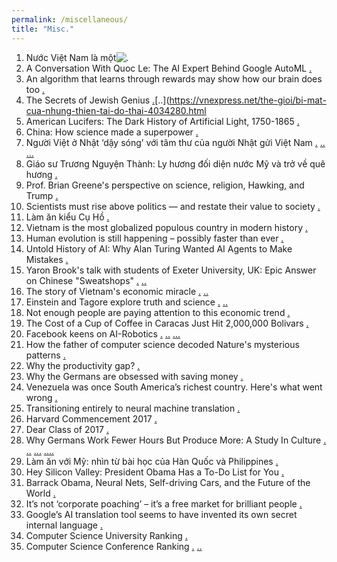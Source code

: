 ```yaml
---
permalink: /miscellaneous/
title: "Misc."
---
```


1. Nước Việt Nam là một![.](https://www.facebook.com/nguyen.nam.54/posts/10216502640347136)
1. A Conversation With Quoc Le: The AI Expert Behind Google AutoML [.](https://medium.com/syncedreview/a-conversation-with-quoc-le-the-ai-expert-behind-google-automl-73a7d0c9fe38)
1. An algorithm that learns through rewards may show how our brain does too [.](https://www.technologyreview.com/s/615054/deepmind-ai-reiforcement-learning-reveals-dopamine-neurons-in-brain/)
1. The Secrets of Jewish Genius [.](https://www.nytimes.com/2019/12/27/opinion/jewish-culture-genius-iq.html?auth=link-dismiss-google1tap)[..](https://vnexpress.net/the-gioi/bi-mat-cua-nhung-thien-tai-do-thai-4034280.html
1. American Lucifers: The Dark History of Artificial Light, 1750-1865 [.](https://www.nature.com/articles/d41586-019-03049-7?utm_source=fbk_nnc&utm_medium=social&utm_campaign=naturenews&sf221449813=1&fbclid=IwAR3FneYzzSEdTrRjqKFglFEfEGRKVzhwxnRYRXHLLTzR8t_vKWe9lsAeqhU)
1. China: How science made a superpower [.](https://www.nature.com/articles/d41586-019-02937-2?utm_source=facebook&utm_medium=social&utm_content=organic&utm_campaign=NGMT_2_JNC_Nature&fbclid=IwAR1_A1GYQQSha8wi3DOozn6HHuaP0RD8K91hTq0UsWUmR_f_VionObbSxp0)
1. Người Việt ở Nhật ‘dậy sóng’ với tâm thư của người Nhật gửi Việt Nam [.](http://jp.nuocuc.me/nguoi-viet-o-nhat-day-song-voi-tam-thu-cua-nguoi-nhat-gui-viet-nam-30047.html?fbclid=IwAR2L2eiAJR6ys5D8eSWaU7nnQWGg9A_2WmMOeSzn_nUNkMJ4tv-fC0aNgfo) [..](https://nld.com.vn/giao-duc-khoa-hoc/day-song-voi-thu-du-hoc-sinh-nhat-gui-viet-nam-20140325120705052.htm) [...](http://ia.tinnuocnhat.com/nguoi-viet-o-nhat-day-song-voi-tam-thu-cua-nguoi-nhat-gui-viet-nam-d18350.html?fbclid=IwAR1mPBDK6ZUw3K-orzREQW1lSSLKnkENp3clD8NZU_usF8BsTRseVcR8FDs)
1. Giáo sư Trương Nguyện Thành: Ly hương đối diện nước Mỹ và trở về quê hương [.](https://thanhnien.vn/doi-song/giao-su-quan-dui-truong-nguyen-thanh-ly-huong-doi-dien-nuoc-my-va-tro-ve-que-huong-1119502.html?fbclid=IwAR2IENyElEApW8UbupXvpBX3bo9HsvHf_I6vQHEj6hJ4YTo0rNwCIe-lP9s)
1. Prof. Brian Greene's perspective on science, religion, Hawking, and Trump [.](https://www.youtube.com/watch?v=S14zONUX3JY&feature=share&fbclid=IwAR1PkjavpwSkLCu7pb48ornh8GkOP-G-_zEs0GKP17cMhG5gXEBbEisq8Ek)
1. Scientists must rise above politics — and restate their value to society [.](https://www.nature.com/articles/d41586-019-02379-w?utm_source=facebook&utm_medium=social&utm_content=organic&utm_campaign=NGMT_2_JNC_Nature)
1. Làm ăn kiểu Cụ Hồ [.](https://www.facebook.com/notes/nguy%E1%BB%85n-th%C3%A0nh-nam/l%C3%A0m-%C4%83n-ki%E1%BB%83u-c%E1%BB%A5-h%E1%BB%93/10157194038361877/)
1. Vietnam is the most globalized populous country in modern history [.](https://www.weforum.org/agenda/2018/10/vietnam-is-the-most-globalized-populous-country-in-modern-history?fbclid=IwAR1E-BkVxPWrSTesAW5MXQFn0oKRVfS5Vi7gfXwIdaENZVKOY2SPvXsmLkw)
1. Human evolution is still happening – possibly faster than ever  [.](https://www.weforum.org/agenda/2018/11/human-evolution-is-still-happening-possibly-faster-than-ever?fbclid=IwAR23Lwfbj4mCme_LKNGwDS9YcWCiCW4vU1WDgpf7W6yy7e50GsNBAkHbM38)
1. Untold History of AI: Why Alan Turing Wanted AI Agents to Make Mistakes [.](https://spectrum.ieee.org/tech-talk/tech-history/dawn-of-electronics/untold-history-of-ai-why-alan-turing-wanted-ai-to-make-mistakes)
1. Yaron Brook's talk with students of Exeter University, UK: Epic Answer on Chinese "Sweatshops" [.](https://www.facebook.com/nghiencuukinhte.org/videos/1136944339787769/) [..](https://www.youtube.com/watch?v=F0mne8bAdiY)
1. The story of Vietnam's economic miracle [.](https://www.weforum.org/agenda/2018/09/how-vietnam-became-an-economic-miracle/) [..](https://www.weforum.org/agenda/2018/09/how-vietnam-became-an-economic-miracle/)
1. Einstein and Tagore explore truth and science [.](https://thesethingsinside.wordpress.com/2015/11/19/einstein-and-tagore-explore-truth-and-science/) [..](https://www.youtube.com/watch?time_continue=22&v=7mgWvullKDE)
1. Not enough people are paying attention to this economic trend [.](https://www.gatesnotes.com/Books/Capitalism-Without-Capital?WT.mc_id=08_16_2018_06_CapitalismWithoutCapital_BG-LI_&WT.tsrc=BGLI&linkId=55623312)
1. The Cost of a Cup of Coffee in Caracas Just Hit 2,000,000 Bolivars [.](https://www.bloomberg.com/news/articles/2018-07-26/imf-s-1-000-000-inflation-forecast-is-looking-low-for-venezuela?utm_medium=social&utm_source=facebook&cmpid=socialflow-facebook-asia&utm_content=asia&utm_campaign=socialflow-organic)
1. Facebook keens on AI-Robotics [.](https://apnews.com/b313adb849064ebea5e0802291015e5e/Why-is-Facebook-keen-on-robots?-It%27s-just-the-future-of-AI) [..](https://venturebeat.com/2018/07/17/why-facebook-is-expanding-its-robotics-research-efforts/) [...](https://www.bloomberg.com/news/articles/2018-07-17/facebook-is-relying-on-robotics-to-lure-ai-researchers)
1. How the father of computer science decoded Nature's mysterious patterns [.](https://www.nytimes.com/2018/05/08/science/alan-turing-desalination.html?rref=collection%2Fsectioncollection%2Ftechnology&action=click&contentCollection=technology&region=stream&module=stream_unit&version=latest&contentPlacement=7&pgtype=sectionfront)
1. Why the productivity gap? [.](http://www.bbc.com/news/business-32827317)
1. Why the Germans are obsessed with saving money [.](https://qz.com/1241591/why-the-germans-are-obsessed-with-saving-money/amp/)
1. Venezuela was once South America’s richest country. Here's what went wrong [.](https://www.weforum.org/agenda/2017/08/venezuela-economic-woes-2017-explained/?utm_content=bufferbfec6&utm_medium=social&utm_source=facebook.com&utm_campaign=buffer)
1. Transitioning entirely to neural machine translation [.](https://code.facebook.com/posts/289921871474277)
1. ​Harvard Commencement 2017 [.](https://www.facebook.com/notes/mark-zuckerberg/harvard-commencement-2017/10154853758606634/)
1. Dear Class of 2017 [.](https://www.gatesnotes.com/About-Bill-Gates/Dear-Class-of-2017?WT.mc_id=20170519120700__BG-FB&WT.tsrc=BGFB&linkId=37655754)
1. Why Germans Work Fewer Hours But Produce More: A Study In Culture [.](http://science.knote.com/2014/11/10/why-germans-work-fewer-hours-but-produce-more-a-study-in-culture/) [..](http://www.huffingtonpost.com/amol-sarva/why-germans-work-fewer-ho_b_6172262.html) [...](https://www.quora.com/Why-is-Germany-so-successful-in-spite-of-least-working-hours) [....](https://www.quora.com/Why-is-Germany-so-successful-in-spite-of-least-working-hours)
1. Làm ăn với Mỹ: nhìn từ bài học của Hàn Quốc và Philippines [.](http://dantri.com.vn/su-kien/lam-an-voi-my-nhin-tu-bai-hoc-cua-han-quoc-philippines-20170131152249443.htm)
1. Hey Silicon Valley: President Obama Has a To-Do List for You [.](https://www.wired.com/2016/10/obama-six-tech-challenges/)
1. Barrack Obama, Neural Nets, Self-driving Cars, and the Future of the World [.](https://www.wired.com/2016/10/president-obama-mit-joi-ito-interview/)
1. It’s not ‘corporate poaching’ – it’s a free market for brilliant people [.](https://theconversation.com/its-not-corporate-poaching-its-a-free-market-for-brilliant-people-61846?utm_medium=email&utm_campaign=Research+revolving+door+between+industry+and+academia&utm_content=Research+revolving+door+between+industry+and+academia+CID_8516fd87743a98a74cf75857f60d4cb3&utm_source=campaign_monitor_us&utm_term=Its+not+corporate+poaching++its+a+free+market+for+brilliant+people)
1. Google’s AI translation tool seems to have invented its own secret internal language [.](https://techcrunch.com/2016/11/22/googles-ai-translation-tool-seems-to-have-invented-its-own-secret-internal-language/?ncid=rss&utm_source=feedburner&utm_medium=feed&utm_campaign=Feed%3A+Techcrunch+%28TechCrunch%29&utm_content=FaceBook&sr_share=facebook)
1. Computer Science University Ranking [.](http://csrankings.org/#/index?all)
1. Computer Science Conference Ranking [.](http://lipn.univ-paris13.fr/~bennani/CSRank.html) [..](http://www.core.edu.au/)